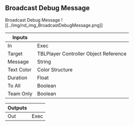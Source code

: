 ## Broadcast Debug Message
Broadcast Debug Message
![[../img/nd_img_BroadcastDebugMessage.png]]

|Inputs||
|--|--|
| In | Exec |
| Target | TBLPlayer Controller Object Reference |
| Message | String |
| Text Color | Color Structure |
| Duration | Float |
| To All | Boolean |
| Team Only | Boolean |

|Outputs||
|--|--|
| Out | Exec |
